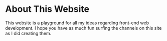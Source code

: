 # About This Website
This website is a playground for all my ideas regarding front-end web development. 
I hope you have as much fun surfing the channels on this site as I did creating them.


